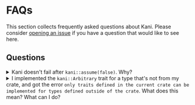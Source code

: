 # FAQs

This section collects frequently asked questions about Kani.
Please consider [opening an issue](https://github.com/model-checking/kani/issues/new/choose) if you have a question that would like to see here.

## Questions

<details>
<summary>Kani doesn't fail after <code>kani::assume(false)</code>. Why?</summary>
</br>

`kani::assume(false)` (or `kani::assume(cond)` where `cond` is condition that results in `false` in the context of the program), won't cause errors in Kani.
Instead, such an assumption has the effect of blocking all the symbolic execution paths from the assumption.
Therefore, all checks after the assumption should appear as [`UNREACHABLE`](#../../verification-results.md).
That's the expected behavior for `kani::assume(false)` in Kani.

If you didn't expect certain checks in a harness to be `UNREACHABLE`, we recommend using the [`kani::cover` macro](#../../verification-results.md#cover-property-results) to determine what conditions are possible in case you've over-constrained the harness.
</details>

<details>
<summary>I implemented the <code>kani::Arbitrary</code> trait for a type that's not from my crate, and got the error
<code>only traits defined in the current crate can be implemented for types defined outside of the crate</code>.
What does this mean? What can I do?</summary>
</br>

This error is due to a violation of Rust's orphan rules for trait implementations, which are explained [here](https://doc.rust-lang.org/error_codes/E0117.html).
In that case, you'll need to follow the third approach mentioned [here](https://model-checking.github.io/kani/tutorial-nondeterministic-variables.html#custom-nondeterministic-types) to implement `Arbitrary` for a foreign custom type.

If the type comes from `std` (Rust's standard library), you can [open a request](https://github.com/model-checking/kani/issues/new?assignees=&labels=%5BC%5D+Feature+%2F+Enhancement&template=feature_request.md&title=) for adding `Arbitrary` implementations to the Kani library.
Otherwise, there are more involved options to consider:
 1. Importing a copy of the external crate that defines the type, then implement `Arbitrary` there.
 2. Contributing the `Arbitrary` implementation to the external crate that defines the type.
</details>
